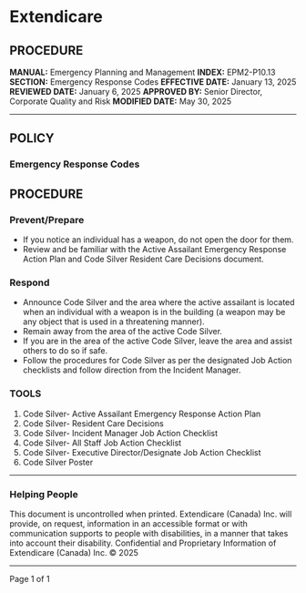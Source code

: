 # Extendicare

## PROCEDURE
**MANUAL:** Emergency Planning and Management
**INDEX:** EPM2-P10.13
**SECTION:** Emergency Response Codes
**EFFECTIVE DATE:** January 13, 2025
**REVIEWED DATE:** January 6, 2025
**APPROVED BY:** Senior Director, Corporate Quality and Risk
**MODIFIED DATE:** May 30, 2025

----

## POLICY
### Emergency Response Codes

## PROCEDURE

### Prevent/Prepare
- If you notice an individual has a weapon, do not open the door for them.
- Review and be familiar with the Active Assailant Emergency Response Action Plan and Code Silver Resident Care Decisions document.

### Respond
- Announce Code Silver and the area where the active assailant is located when an individual with a weapon is in the building (a weapon may be any object that is used in a threatening manner).
- Remain away from the area of the active Code Silver.
- If you are in the area of the active Code Silver, leave the area and assist others to do so if safe.
- Follow the procedures for Code Silver as per the designated Job Action checklists and follow direction from the Incident Manager.

### TOOLS
1. Code Silver- Active Assailant Emergency Response Action Plan
2. Code Silver- Resident Care Decisions
3. Code Silver- Incident Manager Job Action Checklist
4. Code Silver- All Staff Job Action Checklist
5. Code Silver- Executive Director/Designate Job Action Checklist
6. Code Silver Poster

----

### Helping People
This document is uncontrolled when printed.
Extendicare (Canada) Inc. will provide, on request, information in an accessible format or with communication supports to people with disabilities, in a manner that takes into account their disability. Confidential and Proprietary Information of Extendicare (Canada) Inc. © 2025

----

Page 1 of 1